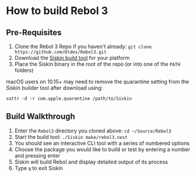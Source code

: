 # How to build Rebol 3

## Pre-Requisites

1. Clone the Rebol 3 Repo if you haven't already: `git clone https://github.com/Oldes/Rebol3.git`
2. Download the [Siskin build tool](https://github.com/Siskin-framework/Builder/releases/latest) for your platform
3. Place the Siskin binary in the root of the repo (or into one of the `PATH` folders)

macOS users on 10.15+ may need to remove the quarantine setting from the Siskin builder tool after download using:
```
xattr -d -r com.apple.quarantine /path/to/Siskin
```

## Build Walkthrough

1. Enter the `Rebol3` directory you cloned above: `cd ~/Source/Rebol3`
2. Start the build tool: `./Siskin make/rebol3.nest`
3. You should see an interactive CLI tool with a series of numbered options
4. Choose the package you would like to build or test by entering a number and pressing enter
5. Siskin will build Rebol and display detailed output of its process
6. Type `q` to exit Siskin
